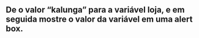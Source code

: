 ## De o valor “kalunga” para a variável loja, e em seguida mostre o valor da variável em uma alert box.